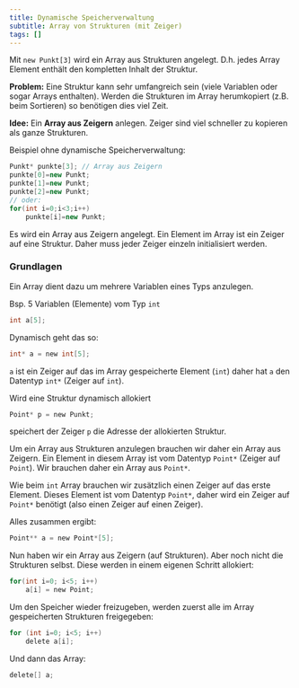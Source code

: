 ```yaml
---
title: Dynamische Speicherverwaltung
subtitle: Array von Strukturen (mit Zeiger)
tags: []
---
```


Mit `new Punkt[3]` wird ein Array aus Strukturen angelegt. D.h. jedes Array Element enthält den kompletten Inhalt der Struktur.

**Problem:** Eine Struktur kann sehr umfangreich sein (viele Variablen oder sogar Arrays enthalten).
Werden die Strukturen im Array herumkopiert (z.B. beim Sortieren) so benötigen dies viel Zeit.

**Idee:** Ein **Array aus Zeigern** anlegen. Zeiger sind viel schneller zu kopieren als ganze Strukturen.


Beispiel ohne dynamische Speicherverwaltung:

```c++
Punkt* punkte[3]; // Array aus Zeigern
punkte[0]=new Punkt;
punkte[1]=new Punkt;
punkte[2]=new Punkt;
// oder:
for(int i=0;i<3;i++)
    punkte[i]=new Punkt;
```

Es wird ein Array aus Zeigern angelegt. Ein Element im Array ist ein Zeiger auf eine Struktur. Daher muss jeder Zeiger einzeln initialisiert werden.

### Grundlagen

Ein Array dient dazu um mehrere Variablen eines Typs anzulegen.

Bsp. 5 Variablen (Elemente) vom Typ `int`

```c
int a[5];
```

Dynamisch geht das so:

```c
int* a = new int[5];
```

`a` ist ein Zeiger auf das im Array gespeicherte Element (`int`) daher hat `a` den Datentyp `int*` (Zeiger auf `int`).

Wird eine Struktur dynamisch allokiert 

```c
Point* p = new Punkt;
```

speichert der Zeiger `p`  die Adresse der allokierten Struktur.

Um ein Array aus Strukturen anzulegen brauchen wir daher ein Array aus Zeigern.
Ein Element in diesem Array ist vom Datentyp `Point*` (Zeiger auf `Point`).
Wir brauchen daher ein Array aus `Point*`.

Wie beim `int` Array brauchen wir zusätzlich einen Zeiger auf das erste Element.
Dieses Element ist vom Datentyp `Point*`, daher wird ein Zeiger auf `Point*` benötigt (also einen Zeiger auf einen Zeiger).

Alles zusammen ergibt:

```c
Point** a = new Point*[5];
```

Nun haben wir ein Array aus Zeigern (auf Strukturen).
Aber noch nicht die Strukturen selbst.
Diese werden in einem eigenen Schritt allokiert:

```c
for(int i=0; i<5; i++)
    a[i] = new Point;
```

Um den Speicher wieder freizugeben, werden zuerst alle im Array gespeicherten Strukturen freigegeben:

```c
for (int i=0; i<5; i++)
    delete a[i];
```

Und dann das Array:

```c
delete[] a;
```


